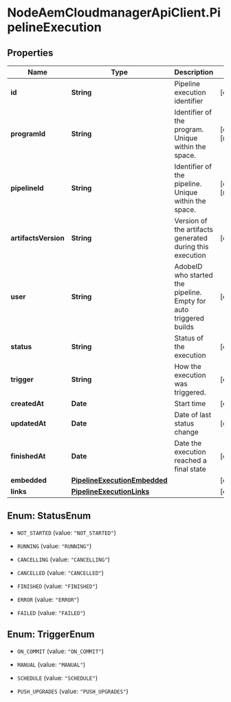 # NodeAemCloudmanagerApiClient.PipelineExecution

## Properties

Name | Type | Description | Notes
------------ | ------------- | ------------- | -------------
**id** | **String** | Pipeline execution identifier | [optional] 
**programId** | **String** | Identifier of the program. Unique within the space. | [optional] [readonly] 
**pipelineId** | **String** | Identifier of the pipeline. Unique within the space. | [optional] [readonly] 
**artifactsVersion** | **String** | Version of the artifacts generated during this execution | [optional] 
**user** | **String** | AdobeID who started the pipeline. Empty for auto triggered builds | [optional] 
**status** | **String** | Status of the execution | [optional] 
**trigger** | **String** | How the execution was triggered. | [optional] 
**createdAt** | **Date** | Start time | [optional] 
**updatedAt** | **Date** | Date of last status change | [optional] 
**finishedAt** | **Date** | Date the execution reached a final state | [optional] 
**embedded** | [**PipelineExecutionEmbedded**](PipelineExecutionEmbedded.md) |  | [optional] 
**links** | [**PipelineExecutionLinks**](PipelineExecutionLinks.md) |  | [optional] 



## Enum: StatusEnum


* `NOT_STARTED` (value: `"NOT_STARTED"`)

* `RUNNING` (value: `"RUNNING"`)

* `CANCELLING` (value: `"CANCELLING"`)

* `CANCELLED` (value: `"CANCELLED"`)

* `FINISHED` (value: `"FINISHED"`)

* `ERROR` (value: `"ERROR"`)

* `FAILED` (value: `"FAILED"`)





## Enum: TriggerEnum


* `ON_COMMIT` (value: `"ON_COMMIT"`)

* `MANUAL` (value: `"MANUAL"`)

* `SCHEDULE` (value: `"SCHEDULE"`)

* `PUSH_UPGRADES` (value: `"PUSH_UPGRADES"`)




